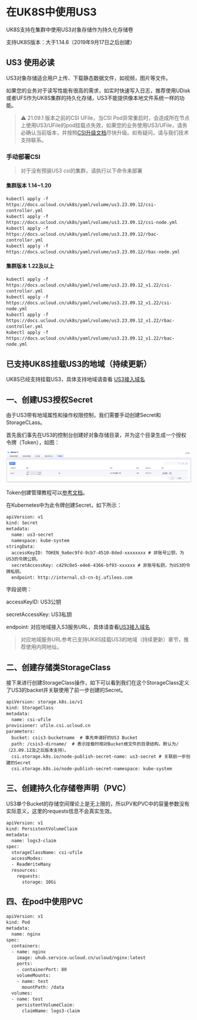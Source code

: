 # 在UK8S中使用US3

UK8S支持在集群中使用US3对象存储作为持久化存储卷

支持UK8S版本：大于1.14.6（2019年9月17日之后创建）

## US3 使用必读

US3对象存储适合用户上传、下载静态数据文件，如视频，图片等文件。

如果您的业务对于读写性能有很高的需求，如实时快速写入日志，推荐使用UDisk或者UFS作为UK8S集群的持久化存储，US3不能提供像本地文件系统一样的功能。

> ⚠️ 21.09.1 版本之前的CSI UFile，当CSI
> Pod异常重启时，会造成所在节点上使用US3/UFile的pod挂载点失效，如果您的业务使用US3/UFile，请务必确认当前版本，并按照[CSI升级文档](uk8s/volume/CSI_update)尽快升级。如有疑问，请与我们技术支持联系。

### 手动部署CSI

> 对于没有预装US3 csi的集群，请执行以下命令来部署

#### 集群版本 1.14~1.20

```
kubectl apply -f https://docs.ucloud.cn/uk8s/yaml/volume/us3.23.09.12/csi-controller.yml
kubectl apply -f https://docs.ucloud.cn/uk8s/yaml/volume/us3.23.09.12/csi-node.yml
kubectl apply -f https://docs.ucloud.cn/uk8s/yaml/volume/us3.23.09.12/rbac-controller.yml
kubectl apply -f https://docs.ucloud.cn/uk8s/yaml/volume/us3.23.09.12/rbac-node.yml
```

#### 集群版本 1.22及以上

```
kubectl apply -f https://docs.ucloud.cn/uk8s/yaml/volume/us3.23.09.12_v1.22/csi-controller.yml
kubectl apply -f https://docs.ucloud.cn/uk8s/yaml/volume/us3.23.09.12_v1.22/csi-node.yml
kubectl apply -f https://docs.ucloud.cn/uk8s/yaml/volume/us3.23.09.12_v1.22/rbac-controller.yml
kubectl apply -f https://docs.ucloud.cn/uk8s/yaml/volume/us3.23.09.12_v1.22/rbac-node.yml
```

## 已支持UK8S挂载US3的地域（持续更新）

UK8S已经支持挂载US3，具体支持地域请查看
[US3接入域名](https://docs.ucloud.cn/ufile/s3/s3_introduction?id=%E6%8E%A5%E5%85%A5%E5%9F%9F%E5%90%8D%EF%BC%88endpoint%EF%BC%89)

## 一、创建US3授权Secret

由于US3带有地域属性和操作权限控制，我们需要手动创建Secret和StorageCLass。

首先我们事先在US3的控制台创建好对象存储目录，并为这个目录生成一个授权令牌（Token），如图：

![](/images/volume/us3.png)

Token创建管理教程可以[参考文档](ufile/guide/token)。

在Kubernetes中为此令牌创建Secret，如下所示：

```
apiVersion: v1
kind: Secret
metadata:
  name: us3-secret
  namespace: kube-system
stringData:
  accessKeyID: TOKEN_9a6ec9fd-9cb7-4510-8ded-xxxxxxxx # 非账号公钥，为US3的令牌公钥。
  secretAccessKey: c429c8e5-e4e6-4366-bf93-xxxxxx # 非账号私钥，为US3的令牌私钥。
  endpoint: http://internal.s3-cn-bj.ufileos.com
```

字段说明：

accessKeyID: US3公钥

secretAccessKey: US3私钥

endpoint:
对应地域接入S3服务URL，具体请查看[US3接入域名](https://docs.ucloud.cn/ufile/s3/s3_introduction?id=%E6%8E%A5%E5%85%A5%E5%9F%9F%E5%90%8D%EF%BC%88endpoint%EF%BC%89)

> 对应地域服务URL参考已支持UK8S挂载US3的地域（持续更新）章节，推荐使用内网地址。

## 二、创建存储类StorageClass

接下来进行创建StorageClass操作，如下可以看到我们在这个StorageClass定义了US3的backet并关联使用了前一步创建的Secret。

```
apiVersion: storage.k8s.io/v1
kind: StorageClass
metadata:
  name: csi-ufile
provisioner: ufile.csi.ucloud.cn
parameters:
  bucket: csis3-bucketname  # 事先申请好的US3 Bucket
  path: /csis3-dirname/  # 表示挂载时相对Bucket根文件的目录结构，默认为/（23.09.12及之后版本支持）。
  csi.storage.k8s.io/node-publish-secret-name: us3-secret # 关联前一步创建的Secret
  csi.storage.k8s.io/node-publish-secret-namespace: kube-system
```

## 三、创建持久化存储卷声明（PVC）

US3单个Bucket的存储空间理论上是无上限的，所以PV和PVC中的容量参数没有实际意义，这里的requests信息不会真实生效。

```
apiVersion: v1
kind: PersistentVolumeClaim
metadata:
  name: logs3-claim
spec:
  storageClassName: csi-ufile
  accessModes:
  - ReadWriteMany
  resources:
    requests:
      storage: 10Gi
```

## 四、在pod中使用PVC

```
apiVersion: v1
kind: Pod
metadata:
  name: nginx
spec:
  containers:
  - name: nginx
    image: uhub.service.ucloud.cn/ucloud/nginx:latest 
    ports:
    - containerPort: 80
    volumeMounts:
    - name: test
      mountPath: /data
  volumes:
  - name: test
    persistentVolumeClaim:
      claimName: logs3-claim
```
